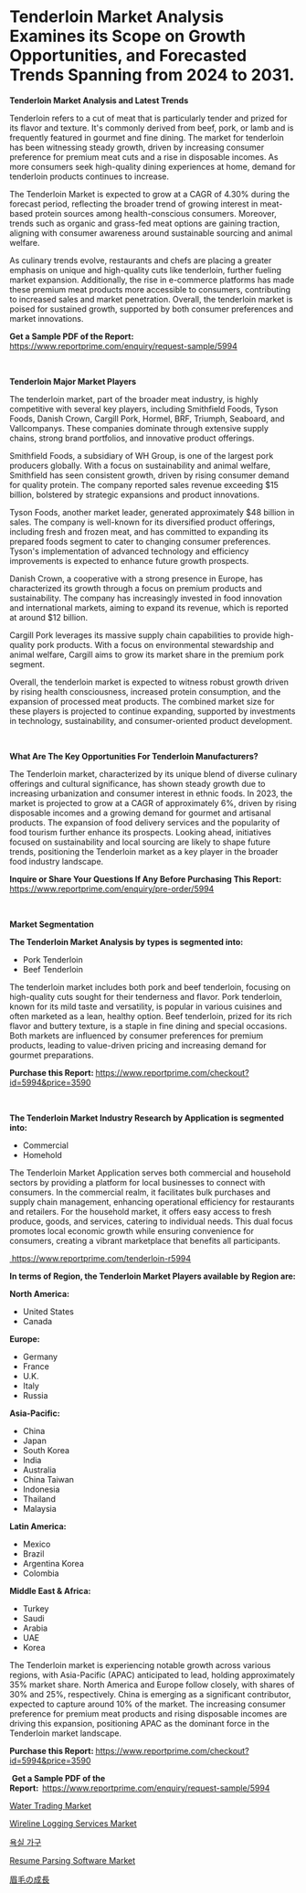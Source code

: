 <p><h1>Tenderloin Market Analysis Examines its Scope on Growth Opportunities, and Forecasted Trends Spanning from 2024 to 2031.</h1></p><p><strong>Tenderloin Market Analysis and Latest Trends</strong></p>
<p><p>Tenderloin refers to a cut of meat that is particularly tender and prized for its flavor and texture. It's commonly derived from beef, pork, or lamb and is frequently featured in gourmet and fine dining. The market for tenderloin has been witnessing steady growth, driven by increasing consumer preference for premium meat cuts and a rise in disposable incomes. As more consumers seek high-quality dining experiences at home, demand for tenderloin products continues to increase.</p><p>The Tenderloin Market is expected to grow at a CAGR of 4.30% during the forecast period, reflecting the broader trend of growing interest in meat-based protein sources among health-conscious consumers. Moreover, trends such as organic and grass-fed meat options are gaining traction, aligning with consumer awareness around sustainable sourcing and animal welfare. </p><p>As culinary trends evolve, restaurants and chefs are placing a greater emphasis on unique and high-quality cuts like tenderloin, further fueling market expansion. Additionally, the rise in e-commerce platforms has made these premium meat products more accessible to consumers, contributing to increased sales and market penetration. Overall, the tenderloin market is poised for sustained growth, supported by both consumer preferences and market innovations.</p></p>
<p><strong>Get a Sample PDF of the Report:&nbsp;</strong> <a href="https://www.reportprime.com/enquiry/request-sample/5994">https://www.reportprime.com/enquiry/request-sample/5994</a></p>
<p>&nbsp;</p>
<p><strong>Tenderloin Major Market Players</strong></p>
<p><p>The tenderloin market, part of the broader meat industry, is highly competitive with several key players, including Smithfield Foods, Tyson Foods, Danish Crown, Cargill Pork, Hormel, BRF, Triumph, Seaboard, and Vallcompanys. These companies dominate through extensive supply chains, strong brand portfolios, and innovative product offerings.</p><p>Smithfield Foods, a subsidiary of WH Group, is one of the largest pork producers globally. With a focus on sustainability and animal welfare, Smithfield has seen consistent growth, driven by rising consumer demand for quality protein. The company reported sales revenue exceeding $15 billion, bolstered by strategic expansions and product innovations.</p><p>Tyson Foods, another market leader, generated approximately $48 billion in sales. The company is well-known for its diversified product offerings, including fresh and frozen meat, and has committed to expanding its prepared foods segment to cater to changing consumer preferences. Tyson's implementation of advanced technology and efficiency improvements is expected to enhance future growth prospects.</p><p>Danish Crown, a cooperative with a strong presence in Europe, has characterized its growth through a focus on premium products and sustainability. The company has increasingly invested in food innovation and international markets, aiming to expand its revenue, which is reported at around $12 billion.</p><p>Cargill Pork leverages its massive supply chain capabilities to provide high-quality pork products. With a focus on environmental stewardship and animal welfare, Cargill aims to grow its market share in the premium pork segment.</p><p>Overall, the tenderloin market is expected to witness robust growth driven by rising health consciousness, increased protein consumption, and the expansion of processed meat products. The combined market size for these players is projected to continue expanding, supported by investments in technology, sustainability, and consumer-oriented product development.</p></p>
<p>&nbsp;</p>
<p><strong>What Are The Key Opportunities For Tenderloin Manufacturers?</strong></p>
<p><p>The Tenderloin market, characterized by its unique blend of diverse culinary offerings and cultural significance, has shown steady growth due to increasing urbanization and consumer interest in ethnic foods. In 2023, the market is projected to grow at a CAGR of approximately 6%, driven by rising disposable incomes and a growing demand for gourmet and artisanal products. The expansion of food delivery services and the popularity of food tourism further enhance its prospects. Looking ahead, initiatives focused on sustainability and local sourcing are likely to shape future trends, positioning the Tenderloin market as a key player in the broader food industry landscape.</p></p>
<p><strong>Inquire or Share Your Questions If Any Before Purchasing This Report:</strong> <a href="https://www.reportprime.com/enquiry/pre-order/5994">https://www.reportprime.com/enquiry/pre-order/5994</a></p>
<p>&nbsp;</p>
<p><strong>Market Segmentation</strong></p>
<p><strong>The Tenderloin Market Analysis by types is segmented into:</strong></p>
<p><ul><li>Pork Tenderloin</li><li>Beef Tenderloin</li></ul></p>
<p><p>The tenderloin market includes both pork and beef tenderloin, focusing on high-quality cuts sought for their tenderness and flavor. Pork tenderloin, known for its mild taste and versatility, is popular in various cuisines and often marketed as a lean, healthy option. Beef tenderloin, prized for its rich flavor and buttery texture, is a staple in fine dining and special occasions. Both markets are influenced by consumer preferences for premium products, leading to value-driven pricing and increasing demand for gourmet preparations.</p></p>
<p><strong>Purchase this Report:&nbsp;</strong><a href="https://www.reportprime.com/checkout?id=5994&price=3590">https://www.reportprime.com/checkout?id=5994&price=3590</a></p>
<p>&nbsp;</p>
<p><strong>The Tenderloin Market Industry Research by Application is segmented into:</strong></p>
<p><ul><li>Commercial</li><li>Homehold</li></ul></p>
<p><p>The Tenderloin Market Application serves both commercial and household sectors by providing a platform for local businesses to connect with consumers. In the commercial realm, it facilitates bulk purchases and supply chain management, enhancing operational efficiency for restaurants and retailers. For the household market, it offers easy access to fresh produce, goods, and services, catering to individual needs. This dual focus promotes local economic growth while ensuring convenience for consumers, creating a vibrant marketplace that benefits all participants.</p></p>
<p><a href="https://www.reportprime.com/tenderloin-r5994">&nbsp;https://www.reportprime.com/tenderloin-r5994</a></p>
<p><strong>In terms of Region, the Tenderloin Market Players available by Region are:</strong></p>
<p>
    <p> <strong> North America: </strong>
        <ul>
            <li>United States</li>
            <li>Canada</li>
        </ul>
        </p> 
    <p> <strong> Europe: </strong>
        <ul>
            <li>Germany</li>
            <li>France</li>
            <li>U.K.</li>
            <li>Italy</li>
            <li>Russia</li>
        </ul>
        </p> 
    <p> <strong> Asia-Pacific: </strong>
        <ul>
            <li>China</li>
            <li>Japan</li>
            <li>South Korea</li>
            <li>India</li>
            <li>Australia</li>
            <li>China Taiwan</li>
            <li>Indonesia</li>
            <li>Thailand</li>
            <li>Malaysia</li>
        </ul>
        </p> 
    <p> <strong> Latin America: </strong>
        <ul>
            <li>Mexico</li>
            <li>Brazil</li>
            <li>Argentina Korea</li>
            <li>Colombia</li>
        </ul>
        </p> 
    <p> <strong> Middle East & Africa: </strong>
        <ul>
            <li>Turkey</li>
            <li>Saudi</li>
            <li>Arabia</li>
            <li>UAE</li>
            <li>Korea</li>
        </ul>
    </p>
    </p>
<p><p>The Tenderloin market is experiencing notable growth across various regions, with Asia-Pacific (APAC) anticipated to lead, holding approximately 35% market share. North America and Europe follow closely, with shares of 30% and 25%, respectively. China is emerging as a significant contributor, expected to capture around 10% of the market. The increasing consumer preference for premium meat products and rising disposable incomes are driving this expansion, positioning APAC as the dominant force in the Tenderloin market landscape.</p></p>
<p><strong>Purchase this Report: </strong><a href="https://www.reportprime.com/checkout?id=5994&price=3590">https://www.reportprime.com/checkout?id=5994&price=3590</a></p>
<p>&nbsp;<strong>Get a Sample PDF of the Report:&nbsp;&nbsp;</strong><a href="https://www.reportprime.com/enquiry/request-sample/5994">https://www.reportprime.com/enquiry/request-sample/5994</a></p>
<p><strong></strong></p>
<p><p><a href="https://medium.com/@caroline.hamilton5656/water-trading-market-forecasts-market-trends-and-impact-analysis-2024-2031-16dac5a2a08b">Water Trading Market</a></p><p><a href="https://medium.com/@caroline.hamilton5656/strategic-roadmap-global-wireline-logging-services-market-insights-and-opportunities-2024-2031-7063745470b1">Wireline Logging Services Market</a></p><p><a href="https://medium.com/@duncanbolton68/%EC%9A%95%EC%8B%A4-%EA%B0%80%EA%B5%AC-%EC%82%B0%EC%97%85-%EB%B6%80%EB%AC%B8-2024%EB%85%84%EB%B6%80%ED%84%B0-2031%EB%85%84%EA%B9%8C%EC%A7%80%EC%9D%98-%EC%8B%A0%EA%B8%B0%EC%88%A0-%EB%B0%8F-%EC%8B%9C%EC%9E%A5-%EC%98%81%ED%96%A5-%EC%98%88%EC%B8%A1-e21cad68bb50">욕실 가구</a></p><p><a href="https://www.linkedin.com/pulse/resume-parsing-software-market-size-share-analysis-growth-trends-gru0f?trackingId=ICEKqoXoTGqazgWpA7JGcg%3D%3D">Resume Parsing Software Market</a></p><p><a href="https://medium.com/@alyle7648/%E3%82%B0%E3%83%AD%E3%83%BC%E3%83%90%E3%83%AB%E3%81%BE%E3%82%86%E6%AF%9B%E6%88%90%E9%95%B7%E5%B8%82%E5%A0%B4%E3%81%AE%E5%8C%85%E6%8B%AC%E7%9A%84%E3%81%AA%E5%88%86%E6%9E%90-%E6%88%90%E9%95%B7%E3%83%88%E3%83%AC%E3%83%B3%E3%83%89%E3%81%A8%E5%B8%82%E5%A0%B4%E4%BA%88%E6%B8%AC-2024%E5%B9%B4-2031%E5%B9%B4-c92073abc66e">眉毛の成長</a></p></p>